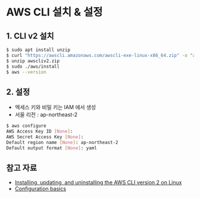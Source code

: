 # AWS CLI 설치 & 설정

## 1. CLI v2 설치

```bash
$ sudo apt install unzip
$ curl "https://awscli.amazonaws.com/awscli-exe-linux-x86_64.zip" -o "awscliv2.zip"
$ unzip awscliv2.zip
$ sudo ./aws/install
$ aws --version
```

## 2. 설정

- 엑세스 키와 비밀 키는 IAM 에서 생성
- 서울 리전 : ap-northeast-2

```bash
$ aws configure
AWS Access Key ID [None]:
AWS Secret Access Key [None]:
Default region name [None]: ap-northeast-2
Default output format [None]: yaml
```

## 참고 자료

- [Installing, updating, and uninstalling the AWS CLI version 2 on Linux](https://docs.aws.amazon.com/cli/latest/userguide/install-cliv2-linux.html)
- [Configuration basics](​https://docs.aws.amazon.com/cli/latest/userguide/cli-configure-quickstart.html)
